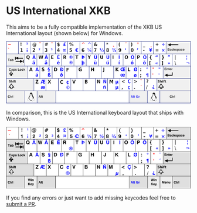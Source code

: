# US International XKB

This aims to be a fully compatible implementation of the XKB US International layout (shown below) for Windows.

![US-International-XKB](pictures/US-International-XKB.png)

In comparison, this is the US International keyboard layout that ships with Windows.

![US-International-Windows](pictures/US-International-Windows.png)

If you find any errors or just want to add missing keycodes feel free to [submit a PR](https://github.com/jaycefayne/US-International-XKB/pulls).
